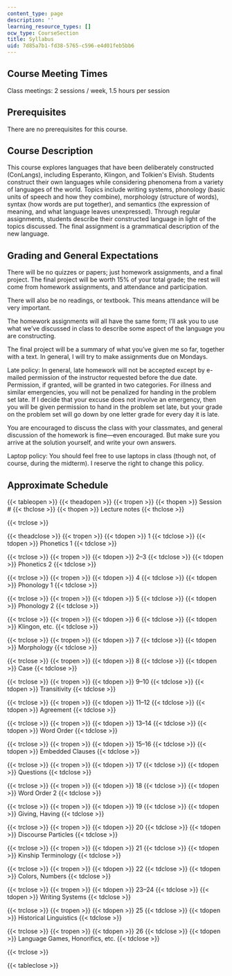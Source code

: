 ```yaml
---
content_type: page
description: ''
learning_resource_types: []
ocw_type: CourseSection
title: Syllabus
uid: 7d85a7b1-fd38-5765-c596-e4d01feb5bb6
---
```


Course Meeting Times
--------------------

Class meetings: 2 sessions / week, 1.5 hours per session

Prerequisites
-------------

There are no prerequisites for this course.

Course Description
------------------

This course explores languages that have been deliberately constructed (ConLangs), including Esperanto, Klingon, and Tolkien's Elvish. Students construct their own languages while considering phenomena from a variety of languages of the world. Topics include writing systems, phonology (basic units of speech and how they combine), morphology (structure of words), syntax (how words are put together), and semantics (the expression of meaning, and what language leaves unexpressed). Through regular assignments, students describe their constructed language in light of the topics discussed. The final assignment is a grammatical description of the new language.

Grading and General Expectations
--------------------------------

There will be no quizzes or papers; just homework assignments, and a final project. The final project will be worth 15% of your total grade; the rest will come from homework assignments, and attendance and participation.

There will also be no readings, or textbook. This means attendance will be very important.

The homework assignments will all have the same form; I’ll ask you to use what we’ve discussed in class to describe some aspect of the language you are constructing.

The final project will be a summary of what you’ve given me so far, together with a text. In general, I will try to make assignments due on Mondays.

Late policy: In general, late homework will not be accepted except by e-mailed permission of the instructor requested before the due date. Permission, if granted, will be granted in two categories. For illness and similar emergencies, you will not be penalized for handing in the problem set late. If I decide that your excuse does not involve an emergency, then you will be given permission to hand in the problem set late, but your grade on the problem set will go down by one letter grade for every day it is late.

You are encouraged to discuss the class with your classmates, and general discussion of the homework is fine—even encouraged. But make sure you arrive at the solution yourself, and write your own answers.

Laptop policy: You should feel free to use laptops in class (though not, of course, during the midterm). I reserve the right to change this policy.

Approximate Schedule
--------------------

{{< tableopen >}}
{{< theadopen >}}
{{< tropen >}}
{{< thopen >}}
Session #
{{< thclose >}}
{{< thopen >}}
Lecture notes
{{< thclose >}}

{{< trclose >}}

{{< theadclose >}}
{{< tropen >}}
{{< tdopen >}}
1
{{< tdclose >}}
{{< tdopen >}}
Phonetics 1
{{< tdclose >}}

{{< trclose >}}
{{< tropen >}}
{{< tdopen >}}
2–3
{{< tdclose >}}
{{< tdopen >}}
Phonetics 2
{{< tdclose >}}

{{< trclose >}}
{{< tropen >}}
{{< tdopen >}}
4
{{< tdclose >}}
{{< tdopen >}}
Phonology 1
{{< tdclose >}}

{{< trclose >}}
{{< tropen >}}
{{< tdopen >}}
5
{{< tdclose >}}
{{< tdopen >}}
Phonology 2
{{< tdclose >}}

{{< trclose >}}
{{< tropen >}}
{{< tdopen >}}
6
{{< tdclose >}}
{{< tdopen >}}
Klingon, etc.
{{< tdclose >}}

{{< trclose >}}
{{< tropen >}}
{{< tdopen >}}
7
{{< tdclose >}}
{{< tdopen >}}
Morphology
{{< tdclose >}}

{{< trclose >}}
{{< tropen >}}
{{< tdopen >}}
8
{{< tdclose >}}
{{< tdopen >}}
Case
{{< tdclose >}}

{{< trclose >}}
{{< tropen >}}
{{< tdopen >}}
9–10
{{< tdclose >}}
{{< tdopen >}}
Transitivity
{{< tdclose >}}

{{< trclose >}}
{{< tropen >}}
{{< tdopen >}}
11–12
{{< tdclose >}}
{{< tdopen >}}
Agreement
{{< tdclose >}}

{{< trclose >}}
{{< tropen >}}
{{< tdopen >}}
13–14
{{< tdclose >}}
{{< tdopen >}}
Word Order
{{< tdclose >}}

{{< trclose >}}
{{< tropen >}}
{{< tdopen >}}
15–16
{{< tdclose >}}
{{< tdopen >}}
Embedded Clauses
{{< tdclose >}}

{{< trclose >}}
{{< tropen >}}
{{< tdopen >}}
17
{{< tdclose >}}
{{< tdopen >}}
Questions
{{< tdclose >}}

{{< trclose >}}
{{< tropen >}}
{{< tdopen >}}
18
{{< tdclose >}}
{{< tdopen >}}
Word Order 2
{{< tdclose >}}

{{< trclose >}}
{{< tropen >}}
{{< tdopen >}}
19
{{< tdclose >}}
{{< tdopen >}}
Giving, Having
{{< tdclose >}}

{{< trclose >}}
{{< tropen >}}
{{< tdopen >}}
20
{{< tdclose >}}
{{< tdopen >}}
Discourse Particles
{{< tdclose >}}

{{< trclose >}}
{{< tropen >}}
{{< tdopen >}}
21
{{< tdclose >}}
{{< tdopen >}}
Kinship Terminology
{{< tdclose >}}

{{< trclose >}}
{{< tropen >}}
{{< tdopen >}}
22
{{< tdclose >}}
{{< tdopen >}}
Colors, Numbers
{{< tdclose >}}

{{< trclose >}}
{{< tropen >}}
{{< tdopen >}}
23–24
{{< tdclose >}}
{{< tdopen >}}
Writing Systems
{{< tdclose >}}

{{< trclose >}}
{{< tropen >}}
{{< tdopen >}}
25
{{< tdclose >}}
{{< tdopen >}}
Historical Linguistics
{{< tdclose >}}

{{< trclose >}}
{{< tropen >}}
{{< tdopen >}}
26
{{< tdclose >}}
{{< tdopen >}}
Language Games, Honorifics, etc.
{{< tdclose >}}

{{< trclose >}}

{{< tableclose >}}